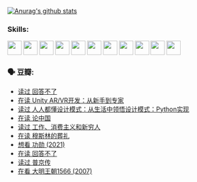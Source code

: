 
[![Anurag's github stats](https://github-readme-stats.vercel.app/api?username=w940853815)](https://github.com/anuraghazra/github-readme-stats)

### Skills:

<code><img height="32" src="https://cdn.jsdelivr.net/npm/simple-icons@v5/icons/python.svg"></code>
<code><img height="32" src="https://cdn.jsdelivr.net/npm/simple-icons@v5/icons/javascript.svg"></code>
<code><img height="32" src="https://cdn.jsdelivr.net/npm/simple-icons@v5/icons/django.svg"></code>
<code><img height="32" src="https://cdn.jsdelivr.net/npm/simple-icons@v5/icons/flask.svg"></code>
<code><img height="32" src="https://cdn.jsdelivr.net/npm/simple-icons@v5/icons/vuetify.svg"></code>
<code><img height="32" src="https://cdn.jsdelivr.net/npm/simple-icons@v5/icons/git.svg"></code>
<code><img height="32" src="https://cdn.jsdelivr.net/npm/simple-icons@v5/icons/docker.svg"></code>
<code><img height="32" src="https://cdn.jsdelivr.net/npm/simple-icons@v5/icons/postgresql.svg"></code>
<code><img height="32" src="https://cdn.jsdelivr.net/npm/simple-icons@v5/icons/elasticsearch.svg"></code>
<code><img height="32" src="https://cdn.jsdelivr.net/npm/simple-icons@v5/icons/macos.svg"></code>
<code><img height="32" src="https://cdn.jsdelivr.net/npm/simple-icons@v5/icons/linux.svg"></code>

### 🗣 豆瓣:

<!-- DOUBAN-ACTIVITIES:START -->
- [读过 回答不了](https://www.douban.com/people/136069238/status/3812155932/?_i=48556923)
- [在读 Unity AR/VR开发：从新手到专家](https://www.douban.com/people/136069238/status/3810864648/?_i=48556923)
- [读过 人人都懂设计模式：从生活中领悟设计模式：Python实现](https://www.douban.com/people/136069238/status/3806334005/?_i=48556923)
- [在读 论中国](https://www.douban.com/people/136069238/status/3805671678/?_i=48556923)
- [读过 工作、消费主义和新穷人](https://www.douban.com/people/136069238/status/3803834644/?_i=48556923)
- [在读 穆斯林的葬礼](https://www.douban.com/people/136069238/status/3802824932/?_i=48556923)
- [想看 功勋‎ (2021)](https://www.douban.com/people/136069238/status/3802127044/?_i=48556923)
- [在读 回答不了](https://www.douban.com/people/136069238/status/3802078489/?_i=48556923)
- [读过 普京传](https://www.douban.com/people/136069238/status/3802076688/?_i=48556923)
- [在看 大明王朝1566‎ (2007)](https://www.douban.com/people/136069238/status/3800275133/?_i=48556923)
<!-- DOUBAN-ACTIVITIES:END -->
<!--
**w940853815/w940853815** is a ✨ _special_ ✨ repository because its `README.md` (this file) appears on your GitHub profile.

Here are some ideas to get you started:

- 🔭 I’m currently working on ...
- 🌱 I’m currently learning ...
- 👯 I’m looking to collaborate on ...
- 🤔 I’m looking for help with ...
- 💬 Ask me about ...
- 📫 How to reach me: ...
- 😄 Pronouns: ...
- ⚡ Fun fact: ...
-->
